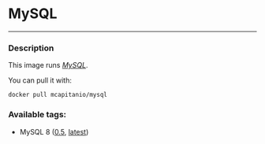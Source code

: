 # **MySQL**
___

### Description


This image runs [*MySQL*](https://www.mysql.com).

You can pull it with:

    docker pull mcapitanio/mysql

### Available tags:

- MySQL 8 ([0.5](https://github.com/mcapitanio/docker-mysql/blob/8/Dockerfile), [latest](https://github.com/mcapitanio/docker-mysql/blob/latest/Dockerfile))

